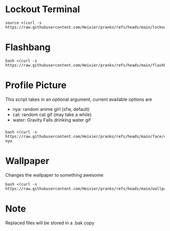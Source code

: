 # Lockout Terminal
    source <(curl -s https://raw.githubusercontent.com/Heixier/pranks/refs/heads/main/lockout/lockout.sh)

# Flashbang

    bash <(curl -s https://raw.githubusercontent.com/Heixier/pranks/refs/heads/main/flashbang/flashbang.sh)
    
# Profile Picture
This script takes in an optional argument, current available options are
* nya: random anime girl (sfw, default)
* cat: random cat gif (may take a while)
* water: Gravity Falls drinking water gif
###
    bash <(curl -s https://raw.githubusercontent.com/Heixier/pranks/refs/heads/main/face/change_pic.sh) nya
# Wallpaper
Changes the wallpaper to something awesome

    bash <(curl -s https://raw.githubusercontent.com/Heixier/pranks/refs/heads/main/wallpaper/change_bg.sh)

# Note
Replaced files will be stored in a .bak copy
